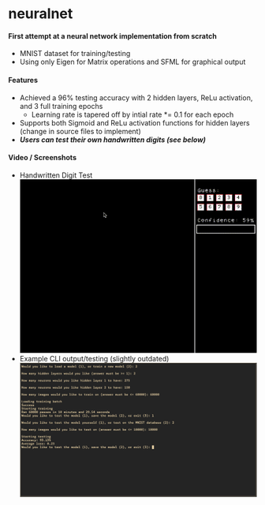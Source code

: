 # neuralnet
#### First attempt at a neural network implementation from scratch
- MNIST dataset for training/testing
- Using only Eigen for Matrix operations and SFML for graphical output

#### Features
- Achieved a 96% testing accuracy with 2 hidden layers, ReLu activation, and 3 full training epochs
    - Learning rate is tapered off by intial rate *= 0.1 for each epoch
- Supports both Sigmoid and ReLu activation functions for hidden layers (change in source files to implement)
- ***Users can test their own handwritten digits (see below)***

#### Video / Screenshots
- Handwritten Digit Test
![Digit Recognition](media/digit_rec.gif)
- Example CLI output/testing (slightly outdated)
![CLI Output](media/example.png)
